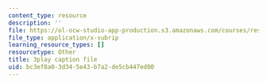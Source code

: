 ```yaml
---
content_type: resource
description: ''
file: https://ol-ocw-studio-app-production.s3.amazonaws.com/courses/res-18-009-learn-differential-equations-up-close-with-gilbert-strang-and-cleve-moler-fall-2015/bc3ef8a03d345e43b7a2de5cb447ed00_ojUQk_GNQbQ.vtt
file_type: application/x-subrip
learning_resource_types: []
resourcetype: Other
title: 3play caption file
uid: bc3ef8a0-3d34-5e43-b7a2-de5cb447ed00
---
```

